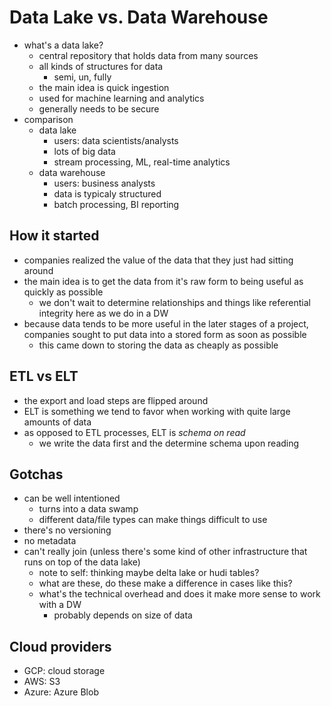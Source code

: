 # Data Lake vs. Data Warehouse
- what's a data lake?
    - central repository that holds data from many sources
    - all kinds of structures for data
        - semi, un, fully
    - the main idea is quick ingestion
    - used for machine learning and analytics
    - generally needs to be secure
- comparison
    - data lake
        - users: data scientists/analysts
        - lots of big data
        - stream processing, ML, real-time analytics
    - data warehouse
        - users: business analysts
        - data is typicaly structured
        - batch processing, BI reporting  

## How it started 
- companies realized the value of the data that they just had sitting around
- the main idea is to get the data from it's raw form to being useful as quickly as possible
    - we don't wait to determine relationships and things like referential integrity here as we do in a DW
- because data tends to be more useful in the later stages of a project, companies sought to put data into a stored form as soon as possible
    - this came down to storing the data as cheaply as possible

## ETL vs ELT
- the export and load steps are flipped around
- ELT is something we tend to favor when working with quite large amounts of data
- as opposed to ETL processes, ELT is *schema on read*
    - we write the data first and the determine schema upon reading

## Gotchas
- can be well intentioned
    - turns into a data swamp
    - different data/file types can make things difficult to use
- there's no versioning
- no metadata
- can't really join (unless there's some kind of other infrastructure that runs on top of the data lake)
    - note to self: thinking maybe delta lake or hudi tables?
    - what are these, do these make a difference in cases like this?
    - what's the technical overhead and does it make more sense to work with a DW
        - probably depends on size of data

## Cloud providers
- GCP: cloud storage
- AWS: S3
- Azure: Azure Blob